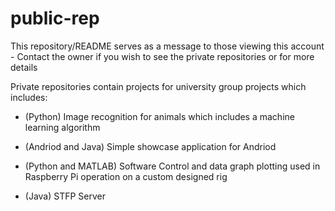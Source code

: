 # public-rep

This repository/README serves as a message to those viewing this account - Contact the owner if you wish to see the private repositories or for more details

Private repositories contain projects for university group projects which includes:

* (Python) Image recognition for animals which includes a machine learning algorithm

* (Andriod and Java) Simple showcase application for Andriod

* (Python and MATLAB) Software Control and data graph plotting used in Raspberry Pi operation on a custom designed rig

* (Java) STFP Server

